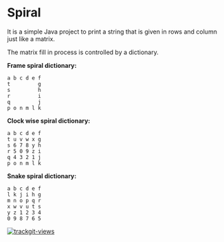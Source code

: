 # Spiral

It is a simple Java project to print a string that is given in rows and column just like a matrix.

The matrix fill in process is controlled by a dictionary.

**Frame spiral dictionary:**
~~~~
a b c d e f
t         g
s         h
r         i
q         j
p o n m l k
~~~~

**Clock wise spiral dictionary:**
~~~~
a b c d e f
t u v w x g
s 6 7 8 y h
r 5 0 9 z i
q 4 3 2 1 j
p o n m l k
~~~~

**Snake spiral dictionary:**
~~~~
a b c d e f
l k j i h g
m n o p q r
x w v u t s
y z 1 2 3 4
0 9 8 7 6 5
~~~~

<a href="https://trackgit.com">
<img src="https://us-central1-trackgit-analytics.cloudfunctions.net/token/ping/kv44wn4p04ds7n3yu92k" alt="trackgit-views" />
</a>

